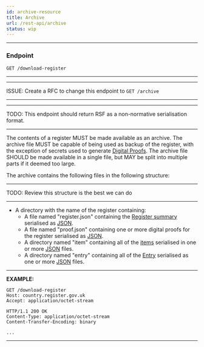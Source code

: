 ```yaml
---
id: archive-resource
title: Archive
url: /rest-api/archive
status: wip
---
```


***
### Endpoint

```
GET /download-register
```
***

***
ISSUE: Create a RFC to change this endpoint to `GET /archive`
***

***
TODO: This endpoint should return RSF as a non-normative serialisation format.
***

The contents of a register MUST be made available as an archive. The archive
file MUST be capable of being used as backup of the register, with the
exception of secrets used to generate [Digital
Proofs](/audit#digital-proofs). The archive file SHOULD be made
available in a single file, but MAY be split into multiple parts if it deemed
too large.

The archive contains the following files in the following structure:

***
TODO: Review this structure is the best we can do
***

* A directory with the name of the register containing:
  * A file named "register.json" containing the [Register summary](/glossary/summary) serialised as [JSON](/rest-api#json).
  * A file named "proof.json" containing one or more digital proofs for the register serialised as [JSON](/rest-api#json).
  * A directory named "item" containing all of the [items](/glosssary/item) serialised in one or more [JSON](/rest-api#json) files.
  * A directory named "entry" containing all of the [Entry](/glossary/entry) serialised as one or more [JSON](/rest-api#json) files.

***
**EXAMPLE:**

```http
GET /download-register
Host: country.register.gov.uk
Accept: application/octet-stream
```

```http
HTTP/1.1 200 OK
Content-Type: application/octet-stream
Content-Transfer-Encoding: binary

...
```
***
